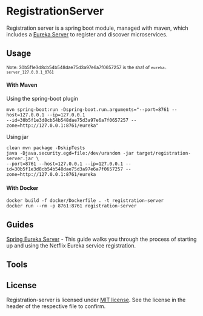 # RegistrationServer

Registration server is a spring boot module, managed with maven, which includes a [Eureka Server](https://github.com/Netflix/eureka)
to register and discover microservices.

## Usage

<sup>Note: 30b5f1e3d8cb54b548dae75d3a97e6a7f0657257 is the sha1 of `eureka-server_127.0.0.1_8761`</sup>

#### With Maven

Using the spring-boot plugin
```
mvn spring-boot:run -Dspring-boot.run.arguments="--port=8761 --host=127.0.0.1 --ip=127.0.0.1
--id=30b5f1e3d8cb54b548dae75d3a97e6a7f0657257 --zone=http://127.0.0.1:8761/eureka"
```

Using jar
```
clean mvn package -DskipTests
java -Djava.security.egd=file:/dev/urandom -jar target/registration-server.jar \
--port=8761 --host=127.0.0.1 --ip=127.0.0.1 --id=30b5f1e3d8cb54b548dae75d3a97e6a7f0657257 --zone=http://127.0.0.1:8761/eureka
```

#### With Docker

```
docker build -f docker/Dockerfile . -t registration-server
docker run --rm -p 8761:8761 registration-server
```

## Guides
[Spring Eureka Server](https://spring.io/guides/gs/service-registration-and-discovery) - This guide walks you through the process of starting up and using the Netflix Eureka service registration.

## Tools

## License

Registration-server is licensed under [MIT license](../LICENSE). See the license in the header of the respective file to confirm.
